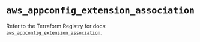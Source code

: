 # `aws_appconfig_extension_association`

Refer to the Terraform Registry for docs: [`aws_appconfig_extension_association`](https://registry.terraform.io/providers/hashicorp/aws/4.67.0/docs/resources/appconfig_extension_association).
